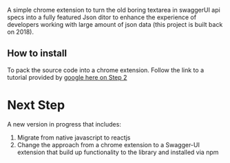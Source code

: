 A simple chrome extension to turn the old boring textarea in swaggerUI api specs into a fully featured Json ditor to enhance the experience of developers working with large amount of json data (this project is built back on 2018).

## How to install

To pack the source code into a chrome extension. Follow the link to a tutorial provided by [google here on Step 2](https://support.google.com/chrome/a/answer/2714278?hl=en)

# Next Step

A new version in progress that includes:

1. Migrate from native javascript to reactjs
2. Change the approach from a chrome extension to a Swagger-UI extension that build up functionality to the library and installed via npm
